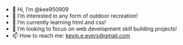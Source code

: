 - 👋 Hi, I’m @kee950909
- 👀 I’m interested in any form of outdoor recreation!
- 🌱 I’m currently learning html and css!
- 💞️ I’m looking to focus on web development skill building projects!
- 📫 How to reach me: kevin.e.evers@gmail.com

<!---
kee950909/kee950909 is a ✨ special ✨ repository because its `README.md` (this file) appears on your GitHub profile.
You can click the Preview link to take a look at your changes.
--->
